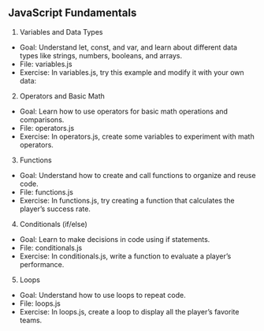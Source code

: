 ## JavaScript Fundamentals

1. Variables and Data Types

- Goal: Understand let, const, and var, and learn about different data types like strings, numbers, booleans, and arrays.
- File: variables.js
- Exercise: In variables.js, try this example and modify it with your own data:

2. Operators and Basic Math

- Goal: Learn how to use operators for basic math operations and comparisons.
- File: operators.js
- Exercise: In operators.js, create some variables to experiment with math operators.

3. Functions

- Goal: Understand how to create and call functions to organize and reuse code.
- File: functions.js
- Exercise: In functions.js, try creating a function that calculates the player’s success rate.

4. Conditionals (if/else)

- Goal: Learn to make decisions in code using if statements.
- File: conditionals.js
- Exercise: In conditionals.js, write a function to evaluate a player’s performance.

5. Loops

- Goal: Understand how to use loops to repeat code.
- File: loops.js
- Exercise: In loops.js, create a loop to display all the player’s favorite teams.
